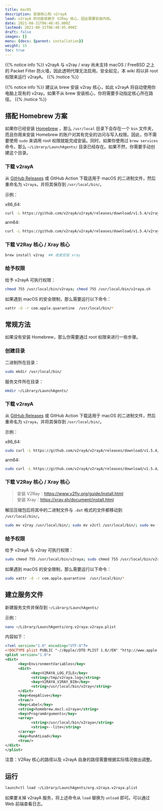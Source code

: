 ```yaml
---
title: macOS
description: 安装核心和 v2rayA
lead: v2rayA 的功能依赖于 V2Ray 核心，因此需要安装内核。
date: 2021-08-31T06:48:45.000Z
lastmod: 2021-08-31T06:48:45.000Z
draft: false
images: []
menu: {docs: {parent: installation}}
weight: 15
toc: true
---
```


{{% notice info %}}
v2rayA 与 v2ray / xray 尚未支持 macOS / FreeBSD 之上的 Packet Filter 防火墙，因此透明代理无法启用。安全起见，本 wiki 将以非 root 权限来运行 v2rayA。
{{% /notice %}}

{{% notice info %}}
建议从 brew 安装 v2ray 核心，如此 v2rayA 将自动使用你电脑上现有的 v2ray。如果不从 brew 安装核心，你将需要手动指定核心所在路径。
{{% /notice %}}

## 搭配 Homebrew 方案

如果你已经安装 [Homebrew](https://brew.sh/) ，那么 `/usr/local` 目录下会存在一个 `bin` 文件夹，而且你用来安装 Homebrew 的账户对其有完全的访问与写入权限。因此，你不需要使用 `sudo` 来调用 root 权限就能完成安装。同时，如果你使用过 `brew services` 命令，那么 `~/Library/LaunchAgents/` 目录已经存在。如果不然，你需要手动创建这个目录。

### 下载 v2rayA

从 [GitHub Releases](https://github.com/v2rayA/v2rayA/releases) 或 GitHub Action 下载适用于 macOS 的二进制文件，然后重命名为 `v2raya`，并将其保存到 `/usr/local/bin/`。

示例：

x86_64:

```bash
curl -L https://github.com/v2rayA/v2rayA/releases/download/v1.5.4/v2raya_darwin_x64_1.5.4 -o /usr/local/bin/v2raya
```

arm64:

```bash
curl -L https://github.com/v2rayA/v2rayA/releases/download/v1.5.4/v2raya_darwin_arm64_1.5.4 -o /usr/local/bin/v2raya
```

### 下载 V2Ray 核心 / Xray 核心

```bash
brew install v2ray  ## 或者安装 xray 
```

### 给予权限

给予 v2rayA 可执行权限：

```bash
chmod 755 /usr/local/bin/v2raya; chmod 755 /usr/local/bin/v2raya.sh
```

如果遇到 macOS 的安全限制，那么需要运行以下命令：

```bash
xattr -d -r com.apple.quarantine  /usr/local/bin/*
```

## 常规方法

如果没有安装 Homebrew，那么你需要通过 root 权限来进行一些步骤。

### 创建目录

二进制所在目录：

```bash
sudo mkdir /usr/local/bin/
```

服务文件所在目录：

```bash
mkdir ~/Library/LaunchAgents/
```

### 下载 v2rayA

从 [GitHub Releases](https://github.com/v2rayA/v2rayA/releases) 或 GitHub Action 下载适用于 macOS 的二进制文件，然后重命名为 `v2raya`，并将其保存到 `/usr/local/bin/`。

示例：

x86_64:

```bash
sudo curl -L https://github.com/v2rayA/v2rayA/releases/download/v1.5.4/v2raya_darwin_x64_1.5.4 -o /usr/local/bin/v2raya
```

arm64:

```bash
sudo curl -L https://github.com/v2rayA/v2rayA/releases/download/v1.5.4/v2raya_darwin_arm64_1.5.4 -o /usr/local/bin/v2raya
```

### 下载 V2Ray 核心 / Xray 核心

> 安装 V2Ray：<https://www.v2fly.org/guide/install.html>  
> 安装 Xray：<https://xray.sh/document/install.html>

解压压缩包后将其中的二进制文件与 `.dat` 格式的文件都移动到 `/usr/local/bin/`。

```bash
sudo mv v2ray /usr/local/bin/; sudo mv v2ctl /usr/local/bin/; sudo mv *dat /usr/local/bin/
```

### 给予权限

给予 v2rayA 与 v2ray 可执行权限：

```bash
sudo chmod 755 /usr/local/bin/v2raya; sudo chmod 755 /usr/local/bin/v2raya.sh; sudo chmod 755 /usr/local/bin/v2ray; sudo chmod 755 /usr/local/bin/v2ctl
```

如果遇到 macOS 的安全限制，那么需要运行以下命令：

```bash
sudo xattr -d -r com.apple.quarantine  /usr/local/bin/*
```

## 建立服务文件

新建服务文件并保存到 `~/Library/LaunchAgents/`

示例：

```bash
nano ~/Library/LaunchAgents/org.v2raya.v2raya.plist
```

内容如下：

```xml
<?xml version="1.0" encoding="UTF-8"?>
<!DOCTYPE plist PUBLIC "-//Apple//DTD PLIST 1.0//EN" "http://www.apple.com/DTDs/PropertyList-1.0.dtd">
<plist version="1.0">
<dict>
      <key>EnvironmentVariables</key>
      <dict>
            <key>V2RAYA_LOG_FILE</key>
            <string>/tmp/v2raya.log</string>
            <key>V2RAYA_V2RAY_BIN</key>
            <string>/usr/local/bin/v2ray</string>
      </dict>
      <key>KeepAlive</key>
      <true/>
      <key>Label</key>
      <string>homebrew.mxcl.v2raya</string>
      <key>ProgramArguments</key>
      <array>
            <string>/usr/local/bin/v2raya</string>
            <string>--lite</string>
      </array>
      <key>RunAtLoad</key>
      <true/>
</dict>
</plist>
```

注意：V2Ray 核心的路径以及 v2rayA 自身的路径需要根据实际情况做出调整。

## 运行

```bash
launchctl load ~/Library/LaunchAgents/org.v2raya.v2raya.plist
```

如果要关掉 v2rayA 服务，将上述命令从 `load` 替换为 `unload` 即可。可以通过 Web 前端查看日志。
